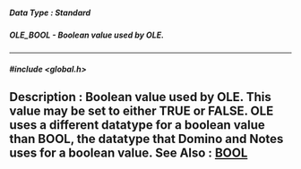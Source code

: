 ##### Data Type : Standard
##### OLE_BOOL - Boolean value used by OLE.
---
##### #include <global.h>
**Description :**
Boolean value used by OLE.  This value may be set to either TRUE or FALSE.  OLE 
uses a different datatype for a boolean value than BOOL, the datatype that 
Domino and Notes uses for a boolean value.
**See Also :**
[BOOL](D:/md_files/BOOL.md)
---
